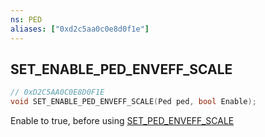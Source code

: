 ```yaml
---
ns: PED
aliases: ["0xd2c5aa0c0e8d0f1e"]
---
```

## SET_ENABLE_PED_ENVEFF_SCALE

```c
// 0xD2C5AA0C0E8D0F1E
void SET_ENABLE_PED_ENVEFF_SCALE(Ped ped, bool Enable);
```

Enable to true, before using [SET_PED_ENVEFF_SCALE](#_0xBF29516833893561)

